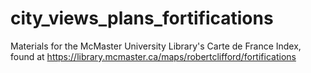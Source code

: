 # city_views_plans_fortifications
Materials for the McMaster University Library's Carte de France Index, found at https://library.mcmaster.ca/maps/robertclifford/fortifications
